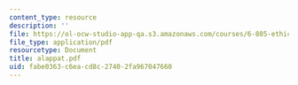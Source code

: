 ```yaml
---
content_type: resource
description: ''
file: https://ol-ocw-studio-app-qa.s3.amazonaws.com/courses/6-805-ethics-and-the-law-on-the-electronic-frontier-fall-2005/fabe0363c6eacd8c27402fa967047660_alappat.pdf
file_type: application/pdf
resourcetype: Document
title: alappat.pdf
uid: fabe0363-c6ea-cd8c-2740-2fa967047660
---
```

